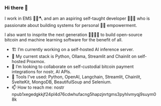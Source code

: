 ### Hi there 👋

I work in EMS 💉🔥🪓 and am an aspiring self-taught developer 🧑🏻‍💻 who is passionate about building systems for personal 💪🏼 empowerment.

I also want to insprite the next generation 👧🏼👦🏻 to build open-source bitcoin and machine learning software for the benefit of all.

- 🏗️ I’m currently working on a self-hosted AI inference server.
- 🧠 My current stack is Python, Ollama, Streamlit and Chainlit on self-hosted Proxmox.
- 👯 I’m looking to collaborate on self-custodial bitcoin payment integrations for nostr, AI APIs.
- 🧰 Tools I've used: Python, OpenAI, Langchain, Streamlit, Chainlit, SvelteKit, MongoDB, BeautifulSoup and Selenium.
- 📫 How to reach me: nostr npub1xegedgkkjf24pl4d76cdwhufacng5hapzjnrtgms3pyhlvmyqj9suym08k
